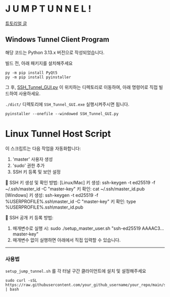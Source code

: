 # J U M P   T U N N E L   !

[튜토리얼 글](https://cybecho.notion.site/1b21bab9e3f880b5b550cb614005e951?pvs=4)

## Windows Tunnel Client Program

해당 코드는 Python 3.13.x 버전으로 작성되었습니다.

빌드 전, 아래 패키지를 설치해주세요

```
py -m pip install PyQt5
py -m pip install pyinstaller

```

그 후, [SSH_Tunnel_GUI.py](https://github.com/Cybecho/JumpTunnel/blob/main/SSH_Tunnel_GUI.py) 이 위치하는 디렉토리로 이동하여, 아래 명령어로 직접 빌드하여 사용하세요.

`./dict/` 디렉토리에 `SSH_Tunnel_GUI.exe` 실행시켜주시면 됩니다.

```
pyinstaller --onefile --windowed SSH_Tunnel_GUI.py

```



# Linux Tunnel Host Script

이 스크립트는 다음 작업을 자동화합니다:
1. 'master' 사용자 생성
2. 'sudo' 권한 추가
3. SSH 키 등록 및 보안 설정

📌 SSH 키 생성 및 확인 방법:
  [Linux/Mac]
    키 생성: ssh-keygen -t ed25519 -f ~/.ssh/master_id -C "master-key"
    키 확인: cat ~/.ssh/master_id.pub
  [Windows]
    키 생성: ssh-keygen -t ed25519 -f %USERPROFILE%\.ssh\master_id -C "master-key"
    키 확인: type %USERPROFILE%\.ssh\master_id.pub

🔑 SSH 공개 키 등록 방법:
  1) 매개변수로 실행 시: sudo ./setup_master_user.sh "ssh-ed25519 AAAAC3... master-key"
  2) 매개변수 없이 실행하면 아래에서 직접 입력할 수 있습니다.

  ---

### 사용법
 `setup_jump_tunnel.sh` 를 각 터널 구간 클라이언트에 설치 및 설정해주세요

```
sudo curl -sSL https://raw.githubusercontent.com/your_github_username/your_repo/main/setup_master_user.sh | bash

```
